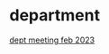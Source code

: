 # department

[dept meeting feb 2023](http://janboone.github.io/department/dept_meeting_15_feb_2023_agenda.html)

